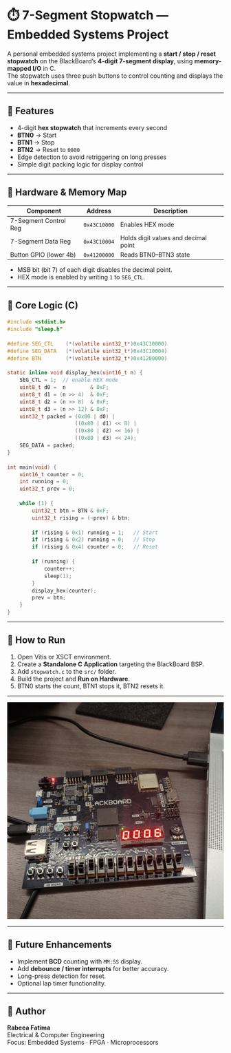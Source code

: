 # ⏱️ 7-Segment Stopwatch — Embedded Systems Project

A personal embedded systems project implementing a **start / stop / reset stopwatch** on the BlackBoard’s **4-digit 7-segment display**, using **memory-mapped I/O** in C.  
The stopwatch uses three push buttons to control counting and displays the value in **hexadecimal**.

---

## 🧭 Features
- 4-digit **hex stopwatch** that increments every second  
- **BTN0** → Start  
- **BTN1** → Stop  
- **BTN2** → Reset to `0000`  
- Edge detection to avoid retriggering on long presses  
- Simple digit packing logic for display control

---

## 🧰 Hardware & Memory Map
| Component               | Address         | Description                            |
|-------------------------|-----------------|-----------------------------------------|
| 7-Segment Control Reg   | `0x43C10000`    | Enables HEX mode                       |
| 7-Segment Data Reg      | `0x43C10004`    | Holds digit values and decimal point   |
| Button GPIO (lower 4b)  | `0x41200000`    | Reads BTN0–BTN3 state                  |

- MSB bit (bit 7) of each digit disables the decimal point.  
- HEX mode is enabled by writing `1` to `SEG_CTL`.

---

## 🧠 Core Logic (C)
```c
#include <stdint.h>
#include "sleep.h"

#define SEG_CTL    (*(volatile uint32_t*)0x43C10000)
#define SEG_DATA   (*(volatile uint32_t*)0x43C10004)
#define BTN        (*(volatile uint32_t*)0x41200000)

static inline void display_hex(uint16_t n) {
    SEG_CTL = 1;  // enable HEX mode
    uint8_t d0 =  n        & 0xF;
    uint8_t d1 = (n >> 4)  & 0xF;
    uint8_t d2 = (n >> 8)  & 0xF;
    uint8_t d3 = (n >> 12) & 0xF;
    uint32_t packed = (0x80 | d0) |
                      ((0x80 | d1) << 8) |
                      ((0x80 | d2) << 16) |
                      ((0x80 | d3) << 24);
    SEG_DATA = packed;
}

int main(void) {
    uint16_t counter = 0;
    int running = 0;
    uint32_t prev = 0;

    while (1) {
        uint32_t btn = BTN & 0xF;
        uint32_t rising = (~prev) & btn;

        if (rising & 0x1) running = 1;   // Start
        if (rising & 0x2) running = 0;   // Stop
        if (rising & 0x4) counter = 0;   // Reset

        if (running) {
            counter++;
            sleep(1);
        }
        display_hex(counter);
        prev = btn;
    }
}
```

---

## 🧪 How to Run
1. Open Vitis or XSCT environment.  
2. Create a **Standalone C Application** targeting the BlackBoard BSP.  
3. Add `stopwatch.c` to the `src/` folder.  
4. Build the project and **Run on Hardware**.  
5. BTN0 starts the count, BTN1 stops it, BTN2 resets it.

---

![Running Stopwatch](Images/blackboard_stopwatch.jpg)

---

## 🚀 Future Enhancements
- Implement **BCD** counting with `MM:SS` display.  
- Add **debounce / timer interrupts** for better accuracy.  
- Long-press detection for reset.  
- Optional lap timer functionality.

---

## 🙋 Author
**Rabeea Fatima**  
Electrical & Computer Engineering  
Focus: Embedded Systems · FPGA · Microprocessors
